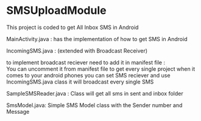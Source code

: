 # SMSUploadModule
This project is coded to get All Inbox SMS in Android

MainActivity.java :
has the implementation of how to get SMS in Android

IncomingSMS.java : (extended with Broadcast Receiver)

to implement broadcast reciever need to add it in manifest file : 
  <receiver android:name=".IncomingSms">   
     <intent-filter>
         <action android:name="android.provider.Telephony.SMS_RECEIVED" />
     </intent-filter>
 </receiver>
 You can uncomment it from manifest file to get every single project when it comes to your android phones you can set SMS reciever and use IncomingSMS.java class it will broadcast every single SMS




SampleSMSReader.java : 
Class will get all sms in sent and inbox folder 

SmsModel.java: 
Simple SMS Model class with the Sender number and Message
